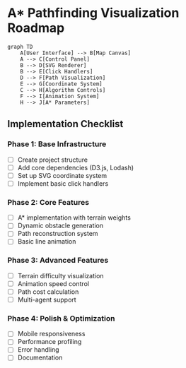 # A* Pathfinding Visualization Roadmap

```mermaid
graph TD
    A[User Interface] --> B[Map Canvas]
    A --> C[Control Panel]
    B --> D[SVG Renderer]
    B --> E[Click Handlers]
    D --> F[Path Visualization]
    E --> G[Coordinate System]
    C --> H[Algorithm Controls]
    F --> I[Animation System]
    H --> J[A* Parameters]
```

## Implementation Checklist

### Phase 1: Base Infrastructure
- [ ] Create project structure
- [ ] Add core dependencies (D3.js, Lodash)
- [ ] Set up SVG coordinate system
- [ ] Implement basic click handlers

### Phase 2: Core Features
- [ ] A* implementation with terrain weights
- [ ] Dynamic obstacle generation
- [ ] Path reconstruction system
- [ ] Basic line animation

### Phase 3: Advanced Features
- [ ] Terrain difficulty visualization
- [ ] Animation speed control
- [ ] Path cost calculation
- [ ] Multi-agent support

### Phase 4: Polish & Optimization
- [ ] Mobile responsiveness
- [ ] Performance profiling
- [ ] Error handling
- [ ] Documentation